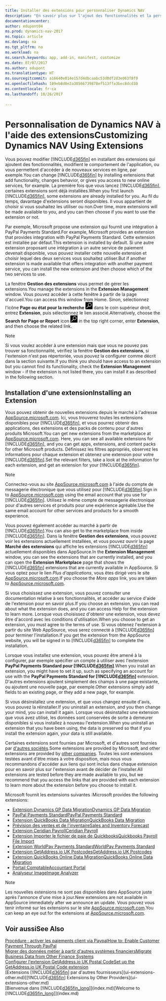 ```yaml
---
title: Installer des extensions pour personnaliser Dynamics NAV
description: "En savoir plus sur l'ajout des fonctionnalités et la personnalisation de Dynamics NAV en installant des extensions."
documentationcenter: 
author: edupont04
ms.prod: dynamics-nav-2017
ms.topic: article
ms.devlang: na
ms.tgt_pltfrm: na
ms.workload: na
ms.search.keywords: app, add-in, manifest, customize
ms.date: 07/07/2017
ms.author: edupont
ms.translationtype: HT
ms.sourcegitcommit: a16640e014e157d4dbcaabc53d0df2d3e063f8f9
ms.openlocfilehash: 109eb8d0e2a38566739878ef513ffa3bec8dcd30
ms.contentlocale: fr-ca
ms.lasthandoff: 10/26/2017

---
```

# <a name="customizing-dynamics-nav-using-extensions"></a><span data-ttu-id="4c050-103">Personnalisation de Dynamics NAV à l'aide des extensions</span><span class="sxs-lookup"><span data-stu-id="4c050-103">Customizing Dynamics NAV Using Extensions</span></span>
<span data-ttu-id="4c050-104">Vous pouvez modifier [!INCLUDE[d365fin](includes/d365fin_md.md)] en installant des extensions qui ajoutent des fonctionnalités, modifient le comportement de l'application, ou vous permettent d'accéder à de nouveaux services en ligne, par exemple.</span><span class="sxs-lookup"><span data-stu-id="4c050-104">You can change [!INCLUDE[d365fin](includes/d365fin_md.md)] by installing extensions that add functionality, changes behavior, or gives you access to new online services, for example.</span></span>
<span data-ttu-id="4c050-105">La première fois que vous lancez [!INCLUDE[d365fin](includes/d365fin_md.md)], certaines extensions sont déjà installées.</span><span class="sxs-lookup"><span data-stu-id="4c050-105">When you first launch [!INCLUDE[d365fin](includes/d365fin_md.md)], some extensions are already installed for you.</span></span> <span data-ttu-id="4c050-106">Au fil du temps, davantage d'extensions seront disponibles. Il vous appartient de choisir si vous souhaitez les utiliser ou non.</span><span class="sxs-lookup"><span data-stu-id="4c050-106">Over time, more extensions will be made available to you, and you can then choose if you want to use the extension or not.</span></span>

<span data-ttu-id="4c050-107">Par exemple, Microsoft propose une extension qui fournit une intégration à PayPal Payments Standard.</span><span class="sxs-lookup"><span data-stu-id="4c050-107">For example, Microsoft provides an extension that provides integration with PayPal Payments Standard.</span></span> <span data-ttu-id="4c050-108">Cette extension est installée par défaut.</span><span class="sxs-lookup"><span data-stu-id="4c050-108">This extension is installed by default.</span></span>
<span data-ttu-id="4c050-109">Si une autre extension proposant une intégration à un autre service de paiement devenait disponible, vous pouvez installer cette nouvelle extension et choisir lequel des deux services vous souhaitez utiliser.</span><span class="sxs-lookup"><span data-stu-id="4c050-109">But if another extension is made available that offers integration with another payment service, you can install the new extension and then choose which of the two services to use.</span></span>  

<span data-ttu-id="4c050-110">La fenêtre **Gestion des extensions** vous permet de gérer les extensions.</span><span class="sxs-lookup"><span data-stu-id="4c050-110">You manage the extensions in the **Extension Management** window.</span></span> <span data-ttu-id="4c050-111">Vous pouvez accéder à cette fenêtre à partir de la page d'accueil.</span><span class="sxs-lookup"><span data-stu-id="4c050-111">You can access this window from Home.</span></span> <span data-ttu-id="4c050-112">Sinon, sélectionnez l'icône **Page ou état pour la recherche** ![Page ou état pour la recherche](media/ui-search/search_small.png "Icône Page ou état pour la recherche") dans le coin supérieur droit, entrez **Extension**, puis sélectionnez le lien associé.</span><span class="sxs-lookup"><span data-stu-id="4c050-112">Alternatively, choose the **Search for Page or Report** icon ![Search for Page or Report](media/ui-search/search_small.png "Search for Page or Report icon") in the top right corner, enter **Extension**, and then choose the related link.</span></span>  

> [!NOTE]  
>   <span data-ttu-id="4c050-113">Si vous voulez accéder à une extension mais que vous ne pouvez pas trouver sa fonctionnalité, vérifiez la fenêtre **Gestion des extensions**, si l'extension n'est pas répertoriée, vous pouvez la configurer comme décrit dans la section suivante.</span><span class="sxs-lookup"><span data-stu-id="4c050-113">If you think you should have access to an extension but you cannot find its functionality, check the **Extension Management** window - if the extension is not listed there, you can install it as described in the following section.</span></span>  

## <a name="installing-an-extension"></a><span data-ttu-id="4c050-114">Installation d'une extension</span><span class="sxs-lookup"><span data-stu-id="4c050-114">Installing an Extension</span></span>
<span data-ttu-id="4c050-115">Vous pouvez obtenir de nouvelles extensions depuis le marché à l'adresse [AppSource.microsoft.com](https://appsource.microsoft.com/en-us/marketplace/apps?product=dynamics-365%3Bdynamics-365-for-financials&page=1). Ici, vous trouverez toutes les extensions disponibles pour [!INCLUDE[d365fin](includes/d365fin_md.md)], et vous pourrez obtenir des applications, des extensions et des packs de contenu pour d'autres produits Microsoft.</span><span class="sxs-lookup"><span data-stu-id="4c050-115">You can get new extensions from the marketplace at [AppSource.microsoft.com](https://appsource.microsoft.com/en-us/marketplace/apps?product=dynamics-365%3Bdynamics-365-for-financials&page=1). Here, you can see all available extensions for [!INCLUDE[d365fin](includes/d365fin_md.md)], and you can get apps, extensions, and content packs for other Microsoft products.</span></span> <span data-ttu-id="4c050-116">Définissez les filtres appropriés, observez les informations pour chaque extension et obtenez une extension pour votre [!INCLUDE[d365fin](includes/d365fin_md.md)].</span><span class="sxs-lookup"><span data-stu-id="4c050-116">Set the relevant filters, take a look at the information for each extension, and get an extension for your [!INCLUDE[d365fin](includes/d365fin_md.md)].</span></span>  
> [!NOTE]  
>   <span data-ttu-id="4c050-117">Connectez-vous au site [AppSource.microsoft.com](https://appsource.microsoft.com/) à l'aide du compte de messagerie électronique que vous utilisez pour [!INCLUDE[d365fin](includes/d365fin_md.md)].</span><span class="sxs-lookup"><span data-stu-id="4c050-117">Sign in to [AppSource.microsoft.com](https://appsource.microsoft.com/) using the email account that you use for [!INCLUDE[d365fin](includes/d365fin_md.md)].</span></span> <span data-ttu-id="4c050-118">Utilisez le même compte de messagerie électronique pour d'autres services et produits pour une expérience agréable.</span><span class="sxs-lookup"><span data-stu-id="4c050-118">Use the same email account for other services and products for a smooth experience.</span></span>  

<span data-ttu-id="4c050-119">Vous pouvez également accéder au marché à partir de [!INCLUDE[d365fin](includes/d365fin_md.md)].</span><span class="sxs-lookup"><span data-stu-id="4c050-119">You can also get to the marketplace from inside [!INCLUDE[d365fin](includes/d365fin_md.md)].</span></span> <span data-ttu-id="4c050-120">Dans la fenêtre **Gestion des extensions**, vous pouvez voir les extensions actuellement installées, et vous pouvez ouvrir la page **Marché des extensions** qui affiche les extensions [!INCLUDE[d365fin](includes/d365fin_md.md)] actuellement disponibles dans AppSource.</span><span class="sxs-lookup"><span data-stu-id="4c050-120">In the **Extension Management** window, you can see the extensions that are currently installed, and you can open the **Extension Marketplace** page that shows the [!INCLUDE[d365fin](includes/d365fin_md.md)] extensions that are currently available in AppSource.</span></span> <span data-ttu-id="4c050-121">Si vous optez pour le lien *Plus d'applications*, vous êtes dirigé vers le site [AppSource.microsoft.com](https://appsource.microsoft.com/en-us/marketplace/apps?product=dynamics-365%3Bdynamics-365-for-financials&page=1).</span><span class="sxs-lookup"><span data-stu-id="4c050-121">If you choose the *More apps* link, you are taken to [AppSource.microsoft.com](https://appsource.microsoft.com/en-us/marketplace/apps?product=dynamics-365%3Bdynamics-365-for-financials&page=1).</span></span>  

<span data-ttu-id="4c050-122">Si vous choisissez une extension, vous pouvez consulter une documentation relative à ses fonctionnalités, et accéder au service d'aide de l'extension pour en savoir plus.</span><span class="sxs-lookup"><span data-stu-id="4c050-122">If you choose an extension, you can read about what the extension does, and you can access Help for the extension to learn more.</span></span> <span data-ttu-id="4c050-123">Lorsque vous choisissez d'obtenir une extension, vous devez être d'accord avec les conditions d'utilisation.</span><span class="sxs-lookup"><span data-stu-id="4c050-123">When you choose to get an extension, you must agree to the terms of use.</span></span> <span data-ttu-id="4c050-124">Si vous obtenez l'extension à partir du site Web AppSource, vous serez connecté à [!INCLUDE[d365fin](includes/d365fin_md.md)] pour terminer l'installation.</span><span class="sxs-lookup"><span data-stu-id="4c050-124">If you get the extension from the AppSource website, you will be signed in to [!INCLUDE[d365fin](includes/d365fin_md.md)] to complete the installation.</span></span>  

<span data-ttu-id="4c050-125">Lorsque vous installez une extension, vous pouvez être amené à la configurer, par exemple spécifier un compte à utiliser avec l'extension **PayPal Payments Standard pour [!INCLUDE[d365fin](includes/d365fin_md.md)]**.</span><span class="sxs-lookup"><span data-stu-id="4c050-125">When you install an extension, you might have to set it up, such as specifying an account for use with the **PayPal Payments Standard for [!INCLUDE[d365fin](includes/d365fin_md.md)]** extension.</span></span>
<span data-ttu-id="4c050-126">D'autres extensions ajoutent simplement des champs à une page existante, ou ajoutent une nouvelle page, par exemple.</span><span class="sxs-lookup"><span data-stu-id="4c050-126">Other extensions simply add fields to an existing page, or they add a new page, for example.</span></span>   

<span data-ttu-id="4c050-127">Si vous désinstallez une extension, et que vous changez ensuite d'avis, vous pouvez la réinstaller.</span><span class="sxs-lookup"><span data-stu-id="4c050-127">If you uninstall an extension, and you then change your mind, you can install it again.</span></span> <span data-ttu-id="4c050-128">Lorsque vous désinstallez une extension que vous avez utilisé, les données sont conservées de sorte à demeurer disponibles si vous installez à nouveau l'extension.</span><span class="sxs-lookup"><span data-stu-id="4c050-128">When you uninstall an extension that you have been using, the data is preserved so that if you install the extension again, your data is still available.</span></span>  

<span data-ttu-id="4c050-129">Certaines extensions sont fournies par Microsoft, et d'autres sont fournies par [d'autres sociétés](ui-extensions-other.md).</span><span class="sxs-lookup"><span data-stu-id="4c050-129">Some extensions are provided by Microsoft, and other extensions are provided by [other companies](ui-extensions-other.md).</span></span> <span data-ttu-id="4c050-130">Toutes les sont extensions testées avant d'être mises à votre disposition, mais nous vous recommandons d'accéder aux liens qui sont inclus dans chaque extension pour en savoir plus sur l'extension avant de décider de l'installer.</span><span class="sxs-lookup"><span data-stu-id="4c050-130">All extensions are tested before they are made available to you, but we recommend that you access the links that are provided with each extension to learn more about the extension before you choose to install it.</span></span>  

<span data-ttu-id="4c050-131">Microsoft fournit les extensions suivantes :</span><span class="sxs-lookup"><span data-stu-id="4c050-131">Microsoft provides the following extensions:</span></span>  

* [<span data-ttu-id="4c050-132">Extension Dynamics GP Data Migration</span><span class="sxs-lookup"><span data-stu-id="4c050-132">Dynamics GP Data Migration</span></span>](ui-extensions-dynamicsgp-data-migration.md)  
* [<span data-ttu-id="4c050-133">PayPal Payments Standard</span><span class="sxs-lookup"><span data-stu-id="4c050-133">PayPal Payments Standard</span></span>](ui-extensions-paypal-payments-standard.md)  
* [<span data-ttu-id="4c050-134">Extension QuickBooks Data Migration</span><span class="sxs-lookup"><span data-stu-id="4c050-134">QuickBooks Data Migration</span></span>](ui-extensions-quickbooks-data-migration.md)  
* [<span data-ttu-id="4c050-135">Prévision des ventes et de l'inventaire</span><span class="sxs-lookup"><span data-stu-id="4c050-135">Sales and Inventory Forecast</span></span>](ui-extensions-sales-forecast.md)  
* [<span data-ttu-id="4c050-136">Extension Ceridian Payroll</span><span class="sxs-lookup"><span data-stu-id="4c050-136">Ceridian Payroll</span></span>](ui-extensions-ceridian-payroll.md)  
* [<span data-ttu-id="4c050-137">Extension Importer le fichier de paie de Quickbooks</span><span class="sxs-lookup"><span data-stu-id="4c050-137">Quickbooks Payroll File Import</span></span>](ui-extensions-quickbooks-payroll.md)  
* [<span data-ttu-id="4c050-138">Extension WorldPay Payments Standard</span><span class="sxs-lookup"><span data-stu-id="4c050-138">WorldPay Payments Standard</span></span>](ui-extensions-worldpay-payments-standard.md)
* [<span data-ttu-id="4c050-139">Extension GetAddress.io UK Postcodes</span><span class="sxs-lookup"><span data-stu-id="4c050-139">GetAddress.io UK Postcodes</span></span>](ui-extensions-getaddressio.md)
* [<span data-ttu-id="4c050-140">Extension QuickBooks Online Data Migration</span><span class="sxs-lookup"><span data-stu-id="4c050-140">QuickBooks Online Data Migration</span></span>](ui-extensions-quickbooks-online-data-migration.md)
* [<span data-ttu-id="4c050-141">Portail Comptable</span><span class="sxs-lookup"><span data-stu-id="4c050-141">Accountant Portal</span></span>](ui-extensions-accountant-portal.md)  
* [<span data-ttu-id="4c050-142">Analyseur Image</span><span class="sxs-lookup"><span data-stu-id="4c050-142">Image Analyzer</span></span>](ui-extensions-image-analyzer.md)

> [!NOTE]  
>  <span data-ttu-id="4c050-143">Les nouvelles extensions ne sont pas disponibles dans AppSource juste après l'annonce d'une mise à jour.</span><span class="sxs-lookup"><span data-stu-id="4c050-143">New extensions are not available in AppSource immediately after we announce an update.</span></span> <span data-ttu-id="4c050-144">Vous pouvez vous tenir informé sur les extensions sur le site [AppSource.microsoft.com](https://appsource.microsoft.com/en-us/marketplace/apps?product=dynamics-365%3Bdynamics-365-for-financials&page=1).</span><span class="sxs-lookup"><span data-stu-id="4c050-144">You can keep an eye out for the extensions at  [AppSource.microsoft.com](https://appsource.microsoft.com/en-us/marketplace/apps?product=dynamics-365%3Bdynamics-365-for-financials&page=1).</span></span>

## <a name="see-also"></a><span data-ttu-id="4c050-145">Voir aussi</span><span class="sxs-lookup"><span data-stu-id="4c050-145">See Also</span></span>
[<span data-ttu-id="4c050-146">Procédure : activer les paiements client via Paypal</span><span class="sxs-lookup"><span data-stu-id="4c050-146">How to: Enable Customer Payment Through PayPal</span></span>](sales-how-enable-payment-service-extensions.md)  
[<span data-ttu-id="4c050-147">Migrer des données métier à partir d'autres systèmes financiers</span><span class="sxs-lookup"><span data-stu-id="4c050-147">Migrate Business Data from Other Finance Systems</span></span>](upload-data.md)  
[<span data-ttu-id="4c050-148">Configurer l'extension GetAddress.io UK Postal Code</span><span class="sxs-lookup"><span data-stu-id="4c050-148">Set up the GetAddress.io UK Postal Code extension</span></span>](LocalFunctionality/UnitedKingdom/uk-setup-postal-code-service.md)  
<span data-ttu-id="4c050-149">[Extensions [!INCLUDE[d365fin](includes/d365fin_md.md)] par d'autres fournisseurs](ui-extensions-other.md)</span><span class="sxs-lookup"><span data-stu-id="4c050-149">[[!INCLUDE[d365fin](includes/d365fin_md.md)] Extensions by Other Providers](ui-extensions-other.md)</span></span>  
<span data-ttu-id="4c050-150">[Bienvenue dans [!INCLUDE[d365fin_long](includes/d365fin_long_md.md)]](index.md)</span><span class="sxs-lookup"><span data-stu-id="4c050-150">[Welcome to [!INCLUDE[d365fin_long](includes/d365fin_long_md.md)]](index.md)</span></span>  

##

